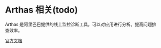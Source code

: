 # Arthas 相关(todo)

Arthas 是阿里巴巴提供的线上监控诊断工具。可以对应用进行分析。提高问题排查效率。

[官方文档](https://arthas.aliyun.com/doc)

